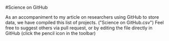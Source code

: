 #Science on GitHub

As an accompaniment to my article on researchers using GitHub to store data, we have 
compiled this list of projects. ("Science on GitHub.csv") Feel free to suggest others via pull request, or by editing the file directly in GitHub (click the pencil icon in the toolbar) 
